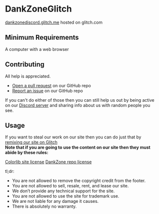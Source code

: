# DankZoneGlitch

[dankzonediscord.glitch.me](https://dankzonediscord.glitch.me/) hosted on glitch.com

## Minimum Requirements

A computer with a web browser

## Contributing

All help is appreciated.

* [Open a pull request](https://github.com/DankZone/dankzonediscord.glitch.me/pulls) on our GitHub repo
* [Report an issue](https://github.com/DankZone/dankzonediscord.glitch.me/issues) on our GitHub repo

If you can't do either of those then you can still help us out by being active on our [Discord server](https://discordapp.com/invite/gwamp7n) and sharing info about us with random people you see.

## Usage

If you want to steal our work on our site then you can do just that by [remixing our site on Glitch](https://glitch.com/edit/#!/dankzonediscord)<br/>
**Note that if you are going to use the content on our site then they must abide by these rules:**

[Colorlib site license](https://colorlib.com/wp/licence/)
[DankZone repo license](https://github.com/DankZone/dankzonediscord.glitch.me/blob/master/LICENSE)

tl;dr:

* You are not allowed to remove the copyright credit from the footer.
* You are not allowed to sell, resale, rent, and lease our site.
* We don’t provide any technical support for the site.
* You are not allowed to use the site for trademark use.
* We are not liable for any damage it causes.
* There is absolutely no warranty.
